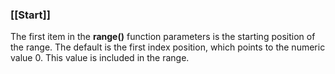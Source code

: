 ### **[[Start]]**  
The first item in the **range()** function parameters is the starting position of the range. The default is the first index position, which points to the numeric value 0. This value is included in the range. 